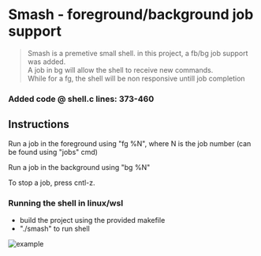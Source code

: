 # Smash - foreground/background job support #
> Smash is a premetive small shell. in this project, a fb/bg job support was added.<br />
> A job in bg will allow the shell to receive new commands. <br />
> While for a fg, the shell will be non responsive untill job completion

### Added code @ shell.c  lines: 373-460

## Instructions
Run a job in the foreground using "fg %N", where N is the job number (can be found using "jobs" cmd)

Run a job in the background using "bg %N"

To stop a job, press cntl-z.

### Running the shell in linux/wsl
- build the project using the provided makefile
- "./smash" to run shell

![example](http://https://raw.githubusercontent.com/ladzaretti/smash_bg_fg/example.PNG)